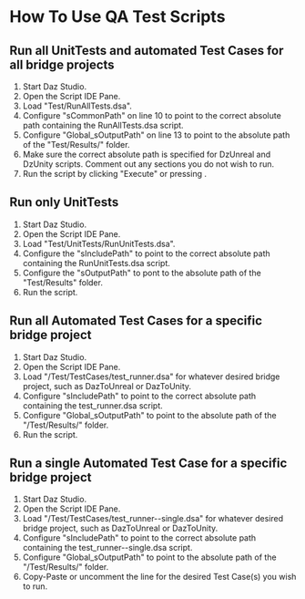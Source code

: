 # How To Use QA Test Scripts #

## Run all UnitTests and automated Test Cases for all bridge projects
1. Start Daz Studio.
2. Open the Script IDE Pane.
3. Load "Test/RunAllTests.dsa".
4. Configure "sCommonPath" on line 10 to point to the correct absolute path containing the RunAllTests.dsa script.
5. Configure "Global_sOutputPath" on line 13 to point to the absolute path of the "Test/Results/" folder.
6. Make sure the correct absolute path is specified for DzUnreal and DzUnity scripts.  Comment out any sections you do not wish to run.
7. Run the script by clicking "Execute" or pressing <F5>.

## Run only UnitTests
1. Start Daz Studio.
2. Open the Script IDE Pane.
3. Load "Test/UnitTests/RunUnitTests.dsa".
4. Configure the "sIncludePath" to point to the correct absolute path containing the RunUnitTests.dsa script.
5. Configure the "sOutputPath" to pont to the absolute path of the "Test/Results" folder.
6. Run the script.

## Run all Automated Test Cases for a specific bridge project
1. Start Daz Studio.
2. Open the Script IDE Pane.
3. Load "<DzBridge-project>/Test/TestCases/test_runner.dsa" for whatever desired bridge project, such as DazToUnreal or DazToUnity.
4. Configure "sIncludePath" to point to the correct absolute path containing the test_runner.dsa script.
5. Configure "Global_sOutputPath" to point to the absolute path of the "<DzBridge-project>/Test/Results/" folder.
6. Run the script.

## Run a single Automated Test Case for a specific bridge project
1. Start Daz Studio.
2. Open the Script IDE Pane.
3. Load "<DzBridge-project>/Test/TestCases/test_runner--single.dsa" for whatever desired bridge project, such as DazToUnreal or DazToUnity.
4. Configure "sIncludePath" to point to the correct absolute path containing the test_runner--single.dsa script.
5. Configure "Global_sOutputPath" to point to the absolute path of the "<DzBridge-project>/Test/Results/" folder.
6. Copy-Paste or uncomment the line for the desired Test Case(s) you wish to run.
